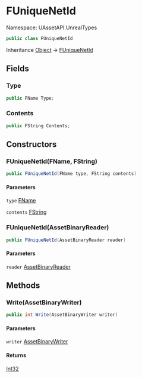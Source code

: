 # FUniqueNetId

Namespace: UAssetAPI.UnrealTypes

```csharp
public class FUniqueNetId
```

Inheritance [Object](https://docs.microsoft.com/en-us/dotnet/api/system.object) → [FUniqueNetId](./uassetapi.unrealtypes.funiquenetid.md)

## Fields

### **Type**

```csharp
public FName Type;
```

### **Contents**

```csharp
public FString Contents;
```

## Constructors

### **FUniqueNetId(FName, FString)**

```csharp
public FUniqueNetId(FName type, FString contents)
```

#### Parameters

`type` [FName](./uassetapi.unrealtypes.fname.md)<br>

`contents` [FString](./uassetapi.unrealtypes.fstring.md)<br>

### **FUniqueNetId(AssetBinaryReader)**

```csharp
public FUniqueNetId(AssetBinaryReader reader)
```

#### Parameters

`reader` [AssetBinaryReader](./uassetapi.assetbinaryreader.md)<br>

## Methods

### **Write(AssetBinaryWriter)**

```csharp
public int Write(AssetBinaryWriter writer)
```

#### Parameters

`writer` [AssetBinaryWriter](./uassetapi.assetbinarywriter.md)<br>

#### Returns

[Int32](https://docs.microsoft.com/en-us/dotnet/api/system.int32)<br>
